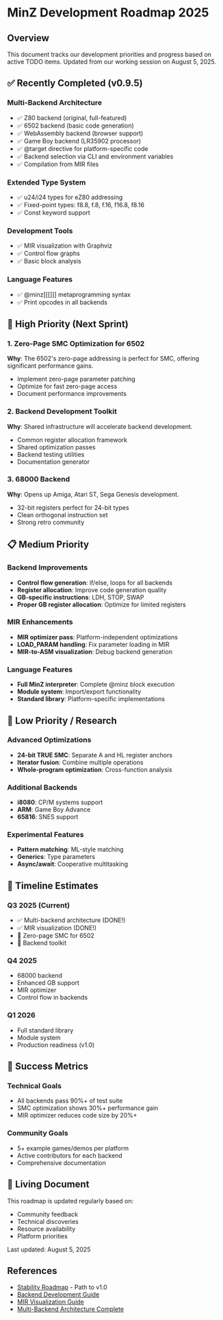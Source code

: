 # MinZ Development Roadmap 2025

## Overview

This document tracks our development priorities and progress based on active TODO items. Updated from our working session on August 5, 2025.

## ✅ Recently Completed (v0.9.5)

### Multi-Backend Architecture
- ✅ Z80 backend (original, full-featured)
- ✅ 6502 backend (basic code generation)
- ✅ WebAssembly backend (browser support)
- ✅ Game Boy backend (LR35902 processor)
- ✅ @target directive for platform-specific code
- ✅ Backend selection via CLI and environment variables
- ✅ Compilation from MIR files

### Extended Type System
- ✅ u24/i24 types for eZ80 addressing
- ✅ Fixed-point types: f8.8, f.8, f.16, f16.8, f8.16
- ✅ Const keyword support

### Development Tools
- ✅ MIR visualization with Graphviz
- ✅ Control flow graphs
- ✅ Basic block analysis

### Language Features
- ✅ @minz[[[]]] metaprogramming syntax
- ✅ Print opcodes in all backends

## 🚀 High Priority (Next Sprint)

### 1. Zero-Page SMC Optimization for 6502
**Why**: The 6502's zero-page addressing is perfect for SMC, offering significant performance gains.
- Implement zero-page parameter patching
- Optimize for fast zero-page access
- Document performance improvements

### 2. Backend Development Toolkit
**Why**: Shared infrastructure will accelerate backend development.
- Common register allocation framework
- Shared optimization passes
- Backend testing utilities
- Documentation generator

### 3. 68000 Backend
**Why**: Opens up Amiga, Atari ST, Sega Genesis development.
- 32-bit registers perfect for 24-bit types
- Clean orthogonal instruction set
- Strong retro community

## 📋 Medium Priority

### Backend Improvements
- **Control flow generation**: if/else, loops for all backends
- **Register allocation**: Improve code generation quality
- **GB-specific instructions**: LDH, STOP, SWAP
- **Proper GB register allocation**: Optimize for limited registers

### MIR Enhancements
- **MIR optimizer pass**: Platform-independent optimizations
- **LOAD_PARAM handling**: Fix parameter loading in MIR
- **MIR-to-ASM visualization**: Debug backend generation

### Language Features
- **Full MinZ interpreter**: Complete @minz block execution
- **Module system**: Import/export functionality
- **Standard library**: Platform-specific implementations

## 🔧 Low Priority / Research

### Advanced Optimizations
- **24-bit TRUE SMC**: Separate A and HL register anchors
- **Iterator fusion**: Combine multiple operations
- **Whole-program optimization**: Cross-function analysis

### Additional Backends
- **i8080**: CP/M systems support
- **ARM**: Game Boy Advance
- **65816**: SNES support

### Experimental Features
- **Pattern matching**: ML-style matching
- **Generics**: Type parameters
- **Async/await**: Cooperative multitasking

## 📅 Timeline Estimates

### Q3 2025 (Current)
- ✅ Multi-backend architecture (DONE!)
- ✅ MIR visualization (DONE!)
- 🚧 Zero-page SMC for 6502
- 🚧 Backend toolkit

### Q4 2025
- 68000 backend
- Enhanced GB support
- MIR optimizer
- Control flow in backends

### Q1 2026
- Full standard library
- Module system
- Production readiness (v1.0)

## 🎯 Success Metrics

### Technical Goals
- All backends pass 90%+ of test suite
- SMC optimization shows 30%+ performance gain
- MIR optimizer reduces code size by 20%+

### Community Goals
- 5+ example games/demos per platform
- Active contributors for each backend
- Comprehensive documentation

## 🔄 Living Document

This roadmap is updated regularly based on:
- Community feedback
- Technical discoveries
- Resource availability
- Platform priorities

Last updated: August 5, 2025

## References

- [Stability Roadmap](STABILITY_ROADMAP.md) - Path to v1.0
- [Backend Development Guide](BACKEND_DEVELOPMENT_GUIDE.md)
- [MIR Visualization Guide](MIR_VISUALIZATION_GUIDE.md)
- [Multi-Backend Architecture Complete](128_Multi_Backend_Architecture_Complete.md)